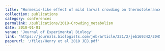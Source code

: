 ```yaml
---
title: "Hormesis-like effect of mild larval crowding on thermotolerance in *Drosophila* flies"
collection: publications
category: conferences
permalink: /publications/2018-Crowding_metabolism
date: 2018-01-01
venue: 'Journal of Experimental Biology'
link: 'https://journals.biologists.com/jeb/article/221/2/jeb169342/20457/Hormesis-like-effect-of-mild-larval-crowding-on'
paperurl: '/files/Henry et al 2018 JEB.pdf'
---
```

